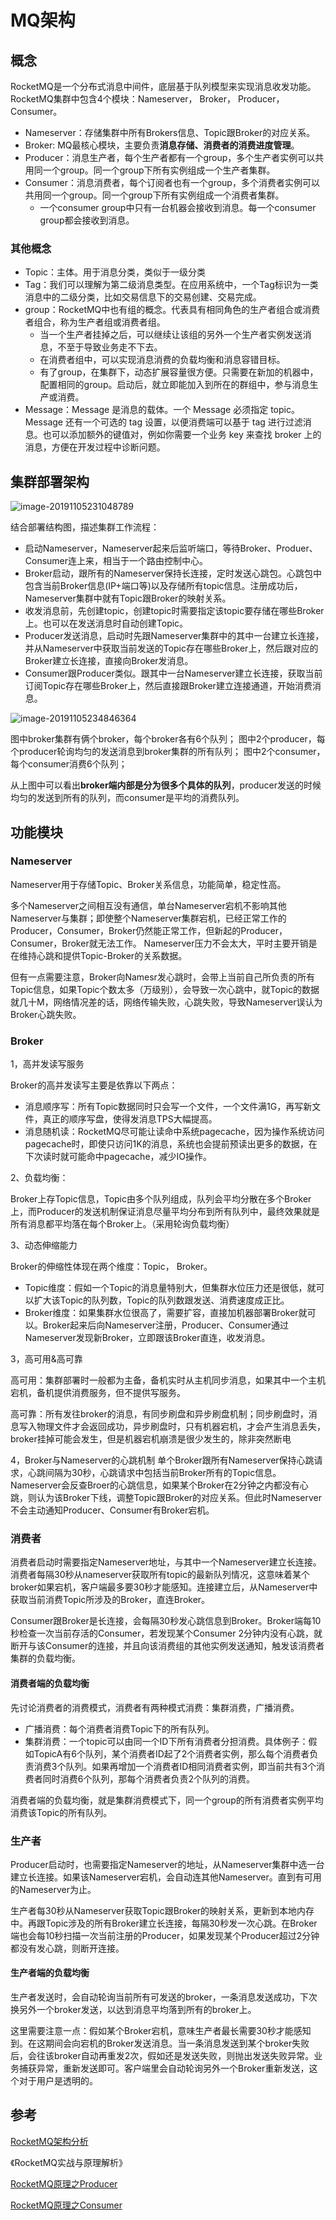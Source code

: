# MQ架构



## 概念

RocketMQ是一个分布式消息中间件，底层基于队列模型来实现消息收发功能。RocketMQ集群中包含4个模块：Nameserver， Broker， Producer， Consumer。

- Nameserver：存储集群中所有Brokers信息、Topic跟Broker的对应关系。
- Broker: MQ最核心模块，主要负责**消息存储、消费者的消费进度管理**。
- Producer：消息生产者，每个生产者都有一个group，多个生产者实例可以共用同一个group。同一个group下所有实例组成一个生产者集群。
- Consumer：消息消费者，每个订阅者也有一个group，多个消费者实例可以共用同一个group。同一个group下所有实例组成一个消费者集群。
  - 一个consumer group中只有一台机器会接收到消息。每一个consumer group都会接收到消息。



### 其他概念

- Topic：主体。用于消息分类，类似于一级分类
- Tag：我们可以理解为第二级消息类型。在应用系统中，一个Tag标识为一类消息中的二级分类，比如交易信息下的交易创建、交易完成。
- group：RocketMQ中也有组的概念。代表具有相同角色的生产者组合或消费者组合，称为生产者组或消费者组。
  - 当一个生产者挂掉之后，可以继续让该组的另外一个生产者实例发送消息，不至于导致业务走不下去。
  - 在消费者组中，可以实现消息消费的负载均衡和消息容错目标。
  - 有了group，在集群下，动态扩展容量很方便。只需要在新加的机器中，配置相同的group。启动后，就立即能加入到所在的群组中，参与消息生产或消费。
- Message：Message 是消息的载体。一个 Message 必须指定 topic。Message 还有一个可选的 tag 设置，以便消费端可以基于 tag 进行过滤消息。也可以添加额外的键值对，例如你需要一个业务 key 来查找 broker 上的消息，方便在开发过程中诊断问题。





## 集群部署架构

![image-20191105231048789](https://tva1.sinaimg.cn/large/006y8mN6gy1g8nkg92z5sj31340naqax.jpg)

结合部署结构图，描述集群工作流程：

- 启动Nameserver，Nameserver起来后监听端口，等待Broker、Produer、Consumer连上来，相当于一个路由控制中心。
- Broker启动，跟所有的Nameserver保持长连接，定时发送心跳包。心跳包中包含当前Broker信息(IP+端口等)以及存储所有topic信息。注册成功后，Nameserver集群中就有Topic跟Broker的映射关系。
- 收发消息前，先创建topic，创建topic时需要指定该topic要存储在哪些Broker上。也可以在发送消息时自动创建Topic。
- Producer发送消息，启动时先跟Nameserver集群中的其中一台建立长连接，并从Nameserver中获取当前发送的Topic存在哪些Broker上，然后跟对应的Broker建立长连接，直接向Broker发消息。
- Consumer跟Producer类似。跟其中一台Nameserver建立长连接，获取当前订阅Topic存在哪些Broker上，然后直接跟Broker建立连接通道，开始消费消息。



![image-20191105234846364](https://tva1.sinaimg.cn/large/006y8mN6gy1g8nljpd2boj31140s8k4a.jpg)

图中broker集群有俩个broker，每个broker各有6个队列；
图中2个producer，每个producer轮询均匀的发送消息到broker集群的所有队列；
图中2个consumer，每个consumer消费6个队列；

从上图中可以看出**broker端内部是分为很多个具体的队列**，producer发送的时候均匀的发送到所有的队列，而consumer是平均的消费队列。





## 功能模块



### **Nameserver**

Nameserver用于存储Topic、Broker关系信息，功能简单，稳定性高。

多个Nameserver之间相互没有通信，单台Nameserver宕机不影响其他Nameserver与集群；即使整个Nameserver集群宕机，已经正常工作的Producer，Consumer，Broker仍然能正常工作，但新起的Producer， Consumer，Broker就无法工作。
Nameserver压力不会太大，平时主要开销是在维持心跳和提供Topic-Broker的关系数据。

但有一点需要注意，Broker向Namesr发心跳时，会带上当前自己所负责的所有Topic信息，如果Topic个数太多（万级别），会导致一次心跳中，就Topic的数据就几十M，网络情况差的话，网络传输失败，心跳失败，导致Nameserver误认为Broker心跳失败。



### Broker

1，高并发读写服务

Broker的高并发读写主要是依靠以下两点：

- 消息顺序写：所有Topic数据同时只会写一个文件，一个文件满1G，再写新文件，真正的顺序写盘，使得发消息TPS大幅提高。
- 消息随机读：RocketMQ尽可能让读命中系统pagecache，因为操作系统访问pagecache时，即使只访问1K的消息，系统也会提前预读出更多的数据，在下次读时就可能命中pagecache，减少IO操作。



2、负载均衡：

Broker上存Topic信息，Topic由多个队列组成，队列会平均分散在多个Broker上，而Producer的发送机制保证消息尽量平均分布到所有队列中，最终效果就是所有消息都平均落在每个Broker上。（采用轮询负载均衡）



3、动态伸缩能力

Broker的伸缩性体现在两个维度：Topic， Broker。

- Topic维度：假如一个Topic的消息量特别大，但集群水位压力还是很低，就可以扩大该Topic的队列数，Topic的队列数跟发送、消费速度成正比。
- Broker维度：如果集群水位很高了，需要扩容，直接加机器部署Broker就可以。Broker起来后向Nameserver注册，Producer、Consumer通过Nameserver发现新Broker，立即跟该Broker直连，收发消息。



3，高可用&高可靠

高可用：集群部署时一般都为主备，备机实时从主机同步消息，如果其中一个主机宕机，备机提供消费服务，但不提供写服务。

高可靠：所有发往broker的消息，有同步刷盘和异步刷盘机制；同步刷盘时，消息写入物理文件才会返回成功，异步刷盘时，只有机器宕机，才会产生消息丢失，broker挂掉可能会发生，但是机器宕机崩溃是很少发生的，除非突然断电



4，Broker与Nameserver的心跳机制
单个Broker跟所有Nameserver保持心跳请求，心跳间隔为30秒，心跳请求中包括当前Broker所有的Topic信息。Nameserver会反查Broer的心跳信息，如果某个Broker在2分钟之内都没有心跳，则认为该Broker下线，调整Topic跟Broker的对应关系。但此时Nameserver不会主动通知Producer、Consumer有Broker宕机。





### 消费者

消费者启动时需要指定Nameserver地址，与其中一个Nameserver建立长连接。消费者每隔30秒从nameserver获取所有topic的最新队列情况，这意味着某个broker如果宕机，客户端最多要30秒才能感知。连接建立后，从Nameserver中获取当前消费Topic所涉及的Broker，直连Broker。

Consumer跟Broker是长连接，会每隔30秒发心跳信息到Broker。Broker端每10秒检查一次当前存活的Consumer，若发现某个Consumer 2分钟内没有心跳，就断开与该Consumer的连接，并且向该消费组的其他实例发送通知，触发该消费者集群的负载均衡。



#### 消费者端的负载均衡
先讨论消费者的消费模式，消费者有两种模式消费：集群消费，广播消费。

- 广播消费：每个消费者消费Topic下的所有队列。
- 集群消费：一个topic可以由同一个ID下所有消费者分担消费。具体例子：假如TopicA有6个队列，某个消费者ID起了2个消费者实例，那么每个消费者负责消费3个队列。如果再增加一个消费者ID相同消费者实例，即当前共有3个消费者同时消费6个队列，那每个消费者负责2个队列的消费。

消费者端的负载均衡，就是集群消费模式下，同一个group的所有消费者实例平均消费该Topic的所有队列。



### 生产者

Producer启动时，也需要指定Nameserver的地址，从Nameserver集群中选一台建立长连接。如果该Nameserver宕机，会自动连其他Nameserver。直到有可用的Nameserver为止。

生产者每30秒从Nameserver获取Topic跟Broker的映射关系，更新到本地内存中。再跟Topic涉及的所有Broker建立长连接，每隔30秒发一次心跳。在Broker端也会每10秒扫描一次当前注册的Producer，如果发现某个Producer超过2分钟都没有发心跳，则断开连接。



#### 生产者端的负载均衡

生产者发送时，会自动轮询当前所有可发送的broker，一条消息发送成功，下次换另外一个broker发送，以达到消息平均落到所有的broker上。

这里需要注意一点：假如某个Broker宕机，意味生产者最长需要30秒才能感知到。在这期间会向宕机的Broker发送消息。当一条消息发送到某个broker失败后，会往该broker自动再重发2次，假如还是发送失败，则抛出发送失败异常。业务捕获异常，重新发送即可。客户端里会自动轮询另外一个Broker重新发送，这个对于用户是透明的。








## 参考

[RocketMQ架构分析](https://blog.csdn.net/javahongxi/article/details/72956608)

《RocketMQ实战与原理解析》

[RocketMQ原理之Producer](https://blog.csdn.net/qq_34622600/article/details/79139105)

[RocketMQ原理之Consumer](https://blog.csdn.net/qq_34622600/article/details/79139312)

